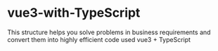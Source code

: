 # vue3-with-TypeScript
This structure helps you solve problems in business requirements and convert them into highly efficient code used vue3 + TypeScript
